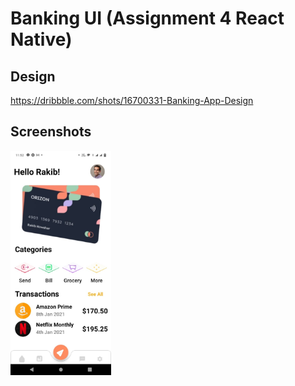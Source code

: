 # Banking UI (Assignment 4 React Native)

## Design 
https://dribbble.com/shots/16700331-Banking-App-Design

## Screenshots
<div style="display: flex; justify-content: flex-start">
<img src="https://github.com/RBiswa787/Assign4_BankingUI_ReactNative/blob/master/assets/UI.jpeg" alt="not available" style="height: 27%; width:32%;margin-right:2%"/>
</div>
